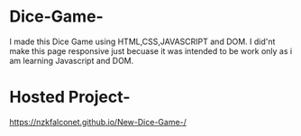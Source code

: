# Dice-Game-
I made this Dice Game using HTML,CSS,JAVASCRIPT and DOM. I did'nt make this page responsive just becuase it was intended to be work only as i am learning Javascript and DOM.
# Hosted Project-
https://nzkfalconet.github.io/New-Dice-Game-/
